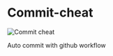 # Commit-cheat
![Commit cheat](https://github.com/satyawikananda/Commit-cheat/workflows/Commit%20cheat/badge.svg?branch=master)

Auto commit with github workflow
